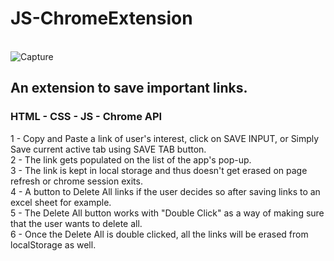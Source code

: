 # JS-ChromeExtension
\
![Capture](https://user-images.githubusercontent.com/95254477/158100145-6149534a-14f0-474b-9a37-fd09f311dd2d.PNG)

## An extension to save important links.
### HTML - CSS - JS - Chrome API
1 - Copy and Paste a link of user's interest, click on SAVE INPUT, or Simply Save current active tab using SAVE TAB button.\
2 - The link gets populated on the list of the app's pop-up.\
3 - The link is kept in local storage and thus doesn't get erased on page refresh or chrome session exits.\
4 - A button to Delete All links if the user decides so after saving links to an excel sheet for example.\
5 - The Delete All button works with "Double Click" as a way of making sure that the user wants to delete all.\
6 - Once the Delete All is double clicked, all the links will be erased from localStorage as well.
